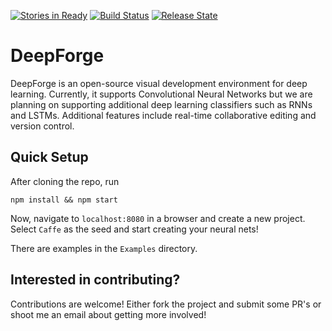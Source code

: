 [![Stories in Ready](https://badge.waffle.io/brollb/deepforge.png?label=ready&title=Ready)](https://waffle.io/brollb/deepforge)
[![Build Status](https://travis-ci.org/brollb/deepforge.svg?branch=master)](https://travis-ci.org/brollb/deepforge)
[![Release State](https://img.shields.io/badge/state-pre--alpha-red.svg)](https://img.shields.io/badge/state-pre--alpha-red.svg)

# DeepForge
DeepForge is an open-source visual development environment for deep learning. Currently, it supports Convolutional Neural Networks but we are planning on supporting additional deep learning classifiers such as RNNs and LSTMs. Additional features include real-time collaborative editing and version control.

## Quick Setup
After cloning the repo, run

```
npm install && npm start
```

Now, navigate to `localhost:8080` in a browser and create a new project. Select `Caffe` as the seed and start creating your neural nets!

There are examples in the `Examples` directory.

## Interested in contributing?
Contributions are welcome! Either fork the project and submit some PR's or shoot me an email about getting more involved!
